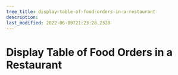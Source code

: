 ```yaml
---
tree_title: display-table-of-food-orders-in-a-restaurant
description: 
last_modified: 2022-06-09T21:23:28.2328
---
```


# Display Table of Food Orders in a Restaurant

